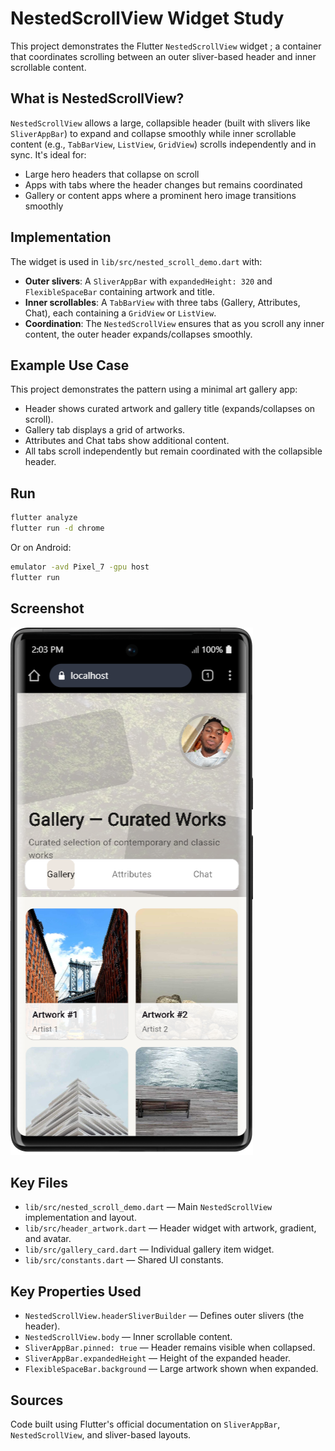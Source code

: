 # NestedScrollView Widget Study

This project demonstrates the Flutter `NestedScrollView` widget ;  a container that coordinates scrolling between an outer sliver-based header and inner scrollable content.

## What is NestedScrollView?

`NestedScrollView` allows a large, collapsible header (built with slivers like `SliverAppBar`) to expand and collapse smoothly while inner scrollable content (e.g., `TabBarView`, `ListView`, `GridView`) scrolls independently and in sync. It's ideal for:
- Large hero headers that collapse on scroll
- Apps with tabs where the header changes but remains coordinated
- Gallery or content apps where a prominent hero image transitions smoothly

## Implementation

The widget is used in `lib/src/nested_scroll_demo.dart` with:
- **Outer slivers**: A `SliverAppBar` with `expandedHeight: 320` and `FlexibleSpaceBar` containing artwork and title.
- **Inner scrollables**: A `TabBarView` with three tabs (Gallery, Attributes, Chat), each containing a `GridView` or `ListView`.
- **Coordination**: The `NestedScrollView` ensures that as you scroll any inner content, the outer header expands/collapses smoothly.

## Example Use Case

This project demonstrates the pattern using a minimal art gallery app:
- Header shows curated artwork and gallery title (expands/collapses on scroll).
- Gallery tab displays a grid of artworks.
- Attributes and Chat tabs show additional content.
- All tabs scroll independently but remain coordinated with the collapsible header.

## Run

```bash
flutter analyze
flutter run -d chrome
```

Or on Android:
```bash
emulator -avd Pixel_7 -gpu host
flutter run
```

## Screenshot
![App screenshot](nested_scroll_view/assets/screenshot.png)


## Key Files

- `lib/src/nested_scroll_demo.dart` — Main `NestedScrollView` implementation and layout.
- `lib/src/header_artwork.dart` — Header widget with artwork, gradient, and avatar.
- `lib/src/gallery_card.dart` — Individual gallery item widget.
- `lib/src/constants.dart` — Shared UI constants.

## Key Properties Used

- `NestedScrollView.headerSliverBuilder` — Defines outer slivers (the header).
- `NestedScrollView.body` — Inner scrollable content.
- `SliverAppBar.pinned: true` — Header remains visible when collapsed.
- `SliverAppBar.expandedHeight` — Height of the expanded header.
- `FlexibleSpaceBar.background` — Large artwork shown when expanded.

## Sources 

Code built using Flutter's official documentation on `SliverAppBar`, `NestedScrollView`, and sliver-based layouts.
